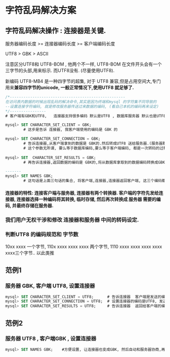 # 字符乱码解决方案

## 字符乱码解决操作 :  连接器是关键.

服务器编码长度   &gt;=  连接器编码长度  &gt;=  客户端编码长度

UTF8 &gt;  GBK &gt;  ASCII  

注意区分UTF8和 UTF8-BOM ,  他两个不一样, UTF8-BOM 在文件开头会有一个三字节的头部,用来标示. 而UTF8没有.  \(尽量使用UTF8\).

新编码 UTF8-MB4 是一种四字节的超集, 对于 UTF8  兼容,但是占用空间大,专门用来**兼容四字节的unicode, 一般正常情况下,使用UTF8 就足够了.**

```sql
/*---------------------------------------------------
在访问表内数据的时候出现乱码的解决命令,其实是因为终端和mysql 的字符集不同导致的
--设置连接字符编码, 就是修改服务器传送过来数据的编码, (看自己本机的编码再来设定)
*/----------------
# 客户端有GBK和UTF8,   连接器支持很多编码 默认是UTF8 , 数据库服务器 默认也是UTF8

mysql> SET CHARACTER_SET_CLIENT = GBK;   
        # 这步是告诉 连接器, 我客户端使用的编码是 GBK 的

mysql> SET CHARACTER_SET_CONNECTION = GBK;
        # 告诉连接器,从客户端拿到的数据是 GBK的.然后转成UTF8 送给服务器.(服务器默认是UTF8)
        # 这个参数无所谓, 要么等于数据库编码,要么等于客户端编码, 都是一次转码的过程.
        
mysql> SET  CHARACTER_SET_RESULTS = GBK;
        # 再告诉连接器,返回数据的编码是 GBK的,将从数据库拿取到的数据编码转换成GBK发到客户端

-------
mysql> SET NAMES GBK;
        # 这句话是上面三句话的集合, 将客户端,连接器,连接器返回客户端, 这三个编码都改成GBK
```

#### 连接器的特性:  连接客户端与服务器,   连接器有两个转换器.   客户端的字符先发给连接器, 连接器选择一种编码将其转换, 临时存储,     然后再次转换成 服务器 需要的编码, 并最终存储在服务器.  

### 我们用户无权干涉和修改 连接器和服务器 中间的转码设定.

### 判断UTF8 的编码规范和 字节数

10xx xxxx   一个字节,     110x xxxx  xxxx xxxx 两个字节,   1110 xxxx xxxx xxxx xxxx xxxx三个字节.. 以此类推

## 范例1 

### 服务器 GBK,  客户端 UTF8, 设置连接器

```sql
mysql> SET CHARACTER_SET_CLIENT = UTF8;      # 告诉连接器  客户端是发送的编码是 UTF8
mysql> SET CHARACTER_SET_CONNECTION = UTF8;  # 设置连接器的编码是UTF8, 发送给服务器的时候会转码成GBK  
mysql> SET CHARACTER_SET_RESULTS = UTF8;     # 告诉连接器  返回给客户端的编码是 UTF8
```

## 范例2

### 服务器 UTF8 , 客户端GBK  , 设置连接器

```sql
mysql> SET NAMES GBK;    #方便设置, 让连接器也变成GBK, 然后自动和服务器协商,再次转成UTF8;
```









